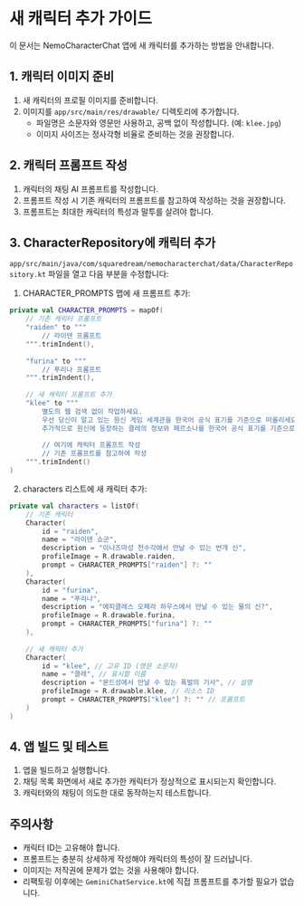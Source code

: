 # 새 캐릭터 추가 가이드

이 문서는 NemoCharacterChat 앱에 새 캐릭터를 추가하는 방법을 안내합니다.

## 1. 캐릭터 이미지 준비

1. 새 캐릭터의 프로필 이미지를 준비합니다.
2. 이미지를 `app/src/main/res/drawable/` 디렉토리에 추가합니다.
   - 파일명은 소문자와 영문만 사용하고, 공백 없이 작성합니다. (예: `klee.jpg`)
   - 이미지 사이즈는 정사각형 비율로 준비하는 것을 권장합니다.

## 2. 캐릭터 프롬프트 작성

1. 캐릭터의 채팅 AI 프롬프트를 작성합니다.
2. 프롬프트 작성 시 기존 캐릭터의 프롬프트를 참고하여 작성하는 것을 권장합니다.
3. 프롬프트는 최대한 캐릭터의 특성과 말투를 살려야 합니다.

## 3. CharacterRepository에 캐릭터 추가

`app/src/main/java/com/squaredream/nemocharacterchat/data/CharacterRepository.kt` 파일을 열고 다음 부분을 수정합니다:

1. CHARACTER_PROMPTS 맵에 새 프롬프트 추가:

```kotlin
private val CHARACTER_PROMPTS = mapOf(
    // 기존 캐릭터 프롬프트
    "raiden" to """
        // 라이덴 프롬프트
    """.trimIndent(),
    
    "furina" to """
        // 푸리나 프롬프트
    """.trimIndent(),
    
    // 새 캐릭터 프롬프트 추가
    "klee" to """
        별도의 웹 검색 없이 작업하세요.
        우선 당신이 알고 있는 원신 게임 세계관을 한국어 공식 표기를 기준으로 떠올리세요.
        추가적으로 원신에 등장하는 클레의 정보와 페르소나를 한국어 공식 표기를 기준으로 떠올리세요.
        
        // 여기에 캐릭터 프롬프트 작성
        // 기존 프롬프트를 참고하여 작성
    """.trimIndent()
)
```

2. characters 리스트에 새 캐릭터 추가:

```kotlin
private val characters = listOf(
    // 기존 캐릭터
    Character(
        id = "raiden",
        name = "라이덴 쇼군",
        description = "이나즈마성 천수각에서 만날 수 있는 번개 신",
        profileImage = R.drawable.raiden,
        prompt = CHARACTER_PROMPTS["raiden"] ?: ""
    ),
    Character(
        id = "furina",
        name = "푸리나",
        description = "에피클레스 오페라 하우스에서 만날 수 있는 물의 신?",
        profileImage = R.drawable.furina,
        prompt = CHARACTER_PROMPTS["furina"] ?: ""
    ),
    
    // 새 캐릭터 추가
    Character(
        id = "klee", // 고유 ID (영문 소문자)
        name = "클레", // 표시할 이름
        description = "몬드성에서 만날 수 있는 폭발의 기사", // 설명
        profileImage = R.drawable.klee, // 리소스 ID
        prompt = CHARACTER_PROMPTS["klee"] ?: "" // 프롬프트
    )
)
```

## 4. 앱 빌드 및 테스트

1. 앱을 빌드하고 실행합니다.
2. 채팅 목록 화면에서 새로 추가한 캐릭터가 정상적으로 표시되는지 확인합니다.
3. 캐릭터와의 채팅이 의도한 대로 동작하는지 테스트합니다.

## 주의사항

- 캐릭터 ID는 고유해야 합니다.
- 프롬프트는 충분히 상세하게 작성해야 캐릭터의 특성이 잘 드러납니다.
- 이미지는 저작권에 문제가 없는 것을 사용해야 합니다.
- 리팩토링 이후에는 `GeminiChatService.kt`에 직접 프롬프트를 추가할 필요가 없습니다. 